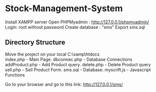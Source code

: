 # Stock-Management-System
Install XAMPP server 
Open PHPMyadmin : http://127.0.0.1/phpmyadmin/
Login: root without password
Create database : "sms"
Export sms.sql

Directory Structure
-------------------
Move the project on your local C:\\xamp\htdocs\
index.php             - Main Page.
dbconnec.php          - Database Connections
addProduct.php        - Add Product query.
delete.php            - Delete Product query
sell.php              - Sell Product Form.
sms.sql                -  Database.
myscrift.js           - Javascript Functions

Go to your browser and go to this link: http://127.0.0.1/sms/
